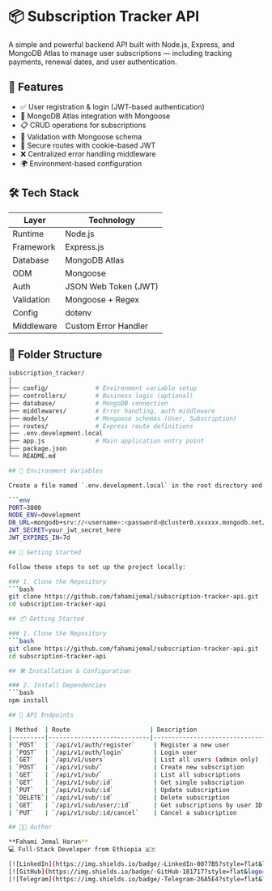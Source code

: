 # 📦 Subscription Tracker API

A simple and powerful backend API built with Node.js, Express, and MongoDB Atlas to manage user subscriptions — including tracking payments, renewal dates, and user authentication.

## 🚀 Features

- ✅ User registration & login (JWT-based authentication)
- 📡 MongoDB Atlas integration with Mongoose
- 📋 CRUD operations for subscriptions
- 🧠 Validation with Mongoose schema
- 🔐 Secure routes with cookie-based JWT
- ❌ Centralized error handling middleware
- 🌍 Environment-based configuration

## 🛠️ Tech Stack

| Layer          | Technology               |
|----------------|--------------------------|
| Runtime        | Node.js                  |
| Framework      | Express.js               |
| Database       | MongoDB Atlas            |
| ODM            | Mongoose                 |
| Auth           | JSON Web Token (JWT)     |
| Validation     | Mongoose + Regex         |
| Config         | dotenv                   |
| Middleware     | Custom Error Handler     |

## 📁 Folder Structure

```bash
subscription_tracker/
│
├── config/             # Environment variable setup
├── controllers/        # Business logic (optional)
├── database/           # MongoDB connection
├── middlewares/        # Error handling, auth middleware
├── models/             # Mongoose schemas (User, Subscription)
├── routes/             # Express route definitions
├── .env.development.local
├── app.js              # Main application entry point
├── package.json
└── README.md

## 🔐 Environment Variables

Create a file named `.env.development.local` in the root directory and add:

```env
PORT=3000
NODE_ENV=development
DB_URL=mongodb+srv://<username>:<password>@cluster0.xxxxxx.mongodb.net/
JWT_SECRET=your_jwt_secret_here
JWT_EXPIRES_IN=7d

## 🚀 Getting Started

Follow these steps to set up the project locally:

### 1. Clone the Repository
```bash
git clone https://github.com/fahamijemal/subscription-tracker-api.git
cd subscription-tracker-api

## 📦 Getting Started

### 1. Clone the Repository
```bash
git clone https://github.com/fahamijemal/subscription-tracker-api.git
cd subscription-tracker-api

## 🛠️ Installation & Configuration

### 2. Install Dependencies
```bash
npm install

## 🔌 API Endpoints

| Method  | Route                      | Description                          | Requires Auth |
|---------|----------------------------|--------------------------------------|---------------|
| `POST`  | `/api/v1/auth/register`     | Register a new user                  | ❌ No         |
| `POST`  | `/api/v1/auth/login`        | Login user                           | ❌ No         |
| `GET`   | `/api/v1/users`             | List all users (admin only)          | ✅ Yes (Admin)|
| `POST`  | `/api/v1/sub/`              | Create new subscription              | ✅ Yes        |
| `GET`   | `/api/v1/sub/`              | List all subscriptions               | ✅ Yes        |
| `GET`   | `/api/v1/sub/:id`           | Get single subscription              | ✅ Yes        |
| `PUT`   | `/api/v1/sub/:id`           | Update subscription                  | ✅ Yes        |
| `DELETE`| `/api/v1/sub/:id`           | Delete subscription                  | ✅ Yes        |
| `GET`   | `/api/v1/sub/user/:id`      | Get subscriptions by user ID         | ✅ Yes        |
| `PUT`   | `/api/v1/sub/:id/cancel`    | Cancel a subscription                | ✅ Yes        |

## 👨‍💻 Author

**Fahami Jemal Harun**  
💻 Full-Stack Developer from Ethiopia 🇪🇹  

[![LinkedIn](https://img.shields.io/badge/-LinkedIn-0077B5?style=flat&logo=linkedin&logoColor=white)](https://www.linkedin.com/in/fahamijemal)
[![GitHub](https://img.shields.io/badge/-GitHub-181717?style=flat&logo=github&logoColor=white)](https://github.com/fahamijemal)
[![Telegram](https://img.shields.io/badge/-Telegram-26A5E4?style=flat&logo=telegram&logoColor=white)](https://t.me/fahamijemal)

